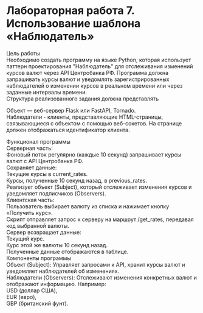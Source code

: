 # Лабораторная работа 7. Использование шаблона «Наблюдатель»
Цель работы  
Необходимо создать программу на языке Python, которая использует паттерн проектирования "Наблюдатель" для отслеживания изменений курсов валют через API Центробанка РФ. Программа должна запрашивать курсы валют и уведомлять зарегистрированных наблюдателей о изменении курсов в реальном времени или через заданные интервалы времени.  
Структура реализованного задания должна представлять  

Объект — веб-сервер Flask или FastAPI, Tornado.  
Наблюдатели - клиенты, представляющие HTML-страницы, связывающиеся с объектом с помощью веб-сокетов. На странице должен отображаться идентификатор клиента.  

Функционал программы  
Серверная часть:  
Фоновый поток регулярно (каждые 10 секунд) запрашивает курсы валют с API Центробанка РФ.  
Сохраняет данные:  
Текущие курсы в current_rates.  
Курсы, полученные 10 секунд назад, в previous_rates.  
Реализует объект (Subject), который отслеживает изменения курсов и уведомляет подписчиков (Observers).  
Клиентская часть:  
Пользователь выбирает валюту из списка и нажимает кнопку «Получить курс».  
Скрипт отправляет запрос к серверу на маршрут /get_rates, передавая код выбранной валюты.  
Сервер возвращает данные:  
Текущий курс.  
Курс этой же валюты 10 секунд назад.  
Полученные данные отображаются в таблице.  
Компоненты программы  
Объект (Subject): Управляет запросами к API, хранит курсы валют и уведомляет наблюдателей об изменениях.  
Наблюдатели (Observers): Отслеживают изменения конкретных валют и отображают информацию. Например:  
USD (доллар США),  
EUR (евро),  
GBP (британский фунт).  
